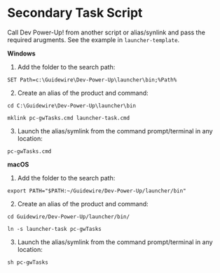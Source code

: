 # Secondary Task Script

Call Dev Power-Up! from another script or alias/synlink and pass the required arugments. See the example in `launcher-template`. 

**Windows**


1. Add the folder to the search path:

```SET Path=c:\Guidewire\Dev-Power-Up\launcher\bin;%Path%```

2. Create an alias of the product and command:

```cd C:\Guidewire\Dev-Power-Up\launcher\bin```

```mklink pc-gwTasks.cmd launcher-task.cmd```

3. Launch the alias/symlink from the command prompt/terminal in any location:

```pc-gwTasks.cmd```


**macOS**

1. Add the folder to the search path:

```export PATH="$PATH:~/Guidewire/Dev-Power-Up/launcher/bin"```

2. Create an alias of the product and command:

```cd Guidewire/Dev-Power-Up/launcher/bin/```

```ln -s launcher-task pc-gwTasks```

3. Launch the alias/symlink from the command prompt/terminal in any location:

```sh pc-gwTasks```